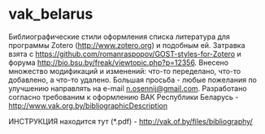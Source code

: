 # vak_belarus
Библиографические стили оформления списка литература для программы Zotero (http://www.zotero.org) и подобным ей. Затравка взята с https://github.com/romanraspopov/GOST-styles-for-Zotero и форума http://bio.bsu.by/freak/viewtopic.php?p=12356. Внесено множество модификаций и изменений: что-то переделано, что-то добавлено, а что-то удалено. Большая просьба - любые пожелания по улучшению направлять  на e-mail n.osennij@gmail.com. Разработано согласно требованим к оформлению ВАК Республики Беларусь - http://www.vak.org.by/bibliographicDescription

ИНСТРУКЦИЯ находится тут (*.pdf) - http://vak.of.by/files/bibliography/
